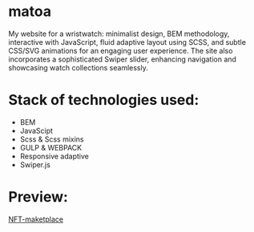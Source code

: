 # matoa
 My website for a wristwatch: minimalist design, BEM methodology, interactive with JavaScript, fluid adaptive layout using SCSS, and subtle CSS/SVG animations for an engaging user experience. The site also incorporates a sophisticated Swiper slider, enhancing navigation and showcasing watch collections seamlessly.
# Stack of technologies used:
- BEM
- JavaScipt
- Scss & Scss mixins
- GULP & WEBPACK
- Responsive adaptive
- Swiper.js
# Preview:
[NFT-maketplace](https://nft-maketplace-lundoger.netlify.app/)
